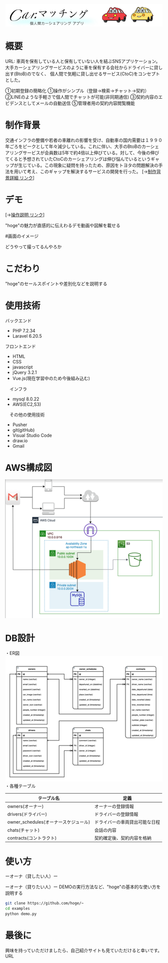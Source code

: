 ![画像](logo.png)
 
# 概要
 URL:
車両を保有している人と保有していない人を結ぶSNSアプリケーション。
大手カーシェアリングサービスのように車を保有する会社からドライバーに貸し出す(BtoB)のでなく、
個人間で気軽に貸し出せるサービス(CtoC)をコンセプトとした。


①初期登録の簡略化
①操作がシンプル（登録→検索→チャット→契約）
②LINEのような手軽さで個人間でチャットが可能(非同期通信)
③契約内容のエビデンスとしてメールの自動送信
⑤管理者用の契約内容閲覧機能

# 制作背景
交通インフラの整備や若者の車離れの影響を受け、自動車の国内需要は１９９０年ごろをピークとして年々減少している。これに伴い、大手のBtoBのカーシェアリングサービスが会員数は5年で約4倍以上伸びている。対して、今後の伸びてくると予想されていたCtoCのカーシェアリングは伸び悩んでいるというギャップが生じている。この現象に疑問を持ったため、原因をトヨタの問題解決の手法を用いて考え、このギャップを解決するサービスの開発を行った。
[→[制作背景詳細 リンク](https://docs.google.com/presentation/d/1tZJGasBnQbUNXXe0prZ4kC7agbCEJ5aUzGzq7WhR7zA/edit?usp=sharing)]

# デモ
[→[操作説明 リンク](https://docs.google.com/presentation/d/1OABJBOwKqDq_JxD1KIYu-qL-ZuTJeTTjMZKbfSKyjW8/edit?usp=sharing)]

"hoge"の魅力が直感的に伝えわるデモ動画や図解を載せる



#画面のイメージ

どうやって撮ってるんやろか

# こだわり
 
"hoge"のセールスポイントや差別化などを説明する
 
# 使用技術
 
 バックエンド
* PHP 7.2.34
* Laravel 6.20.5

 フロントエンド
* HTML
* CSS
* javascript
* jQuery 3.2.1
* Vue.js(現在学習中のため今後組み込む)

　インフラ
* mysql 8.0.22
* AWS(EC2,S3)


　その他の使用技術
* Pusher
* git(gitHub)
* Visual Studio Code
* draw.io
* Gmail
 
 # AWS構成図
![画像](AWS.png)

 # DB設計
・ER図
![画像](finaltable.png)
・各種テーブル

| **テーブル名** | **定義** |
| ---- | ---- |
| owners(オーナー) | オーナーの登録情報 |
| drivers(ドライバー) | ドライバーの登録情報 |
| owner_schedules(オーナースケジュール) | ドライバーの車両貸出可能な日程 |
| chats(チャット) | 会話の内容 |
| contracts(コントラクト) | 契約確定後、契約内容を格納|

# 使い方

ーオーナ（貸したい人）ー

ーオーナ（貸りたい人）ー
DEMOの実行方法など、"hoge"の基本的な使い方を説明する
 
```bash
git clone https://github.com/hoge/~
cd examples
python demo.py
```
 
# 最後に
 
興味を持っていただけましたら、自己紹介サイトも見ていただけると幸いです。
URL
 
